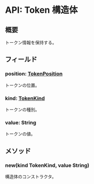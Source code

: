 # API: Token 構造体

## 概要

トークン情報を保持する。

## フィールド

### position: [TokenPosition](../TokenPosition/index.md)

トークンの位置。

### kind: [TokenKind](../TokenKind/index.md)

トークンの種別。

### value: String

トークンの値。

## メソッド

### new(kind TokenKind, value String)

構造体のコンストラクタ。
